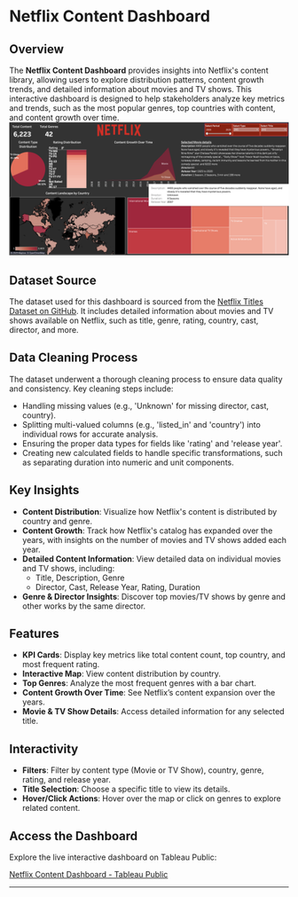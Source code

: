 # Netflix Content Dashboard

## Overview

The **Netflix Content Dashboard** provides insights into Netflix's content library, allowing users to explore distribution patterns, content growth trends, and detailed information about movies and TV shows. This interactive dashboard is designed to help stakeholders analyze key metrics and trends, such as the most popular genres, top countries with content, and content growth over time.
![Netflix Content Dashboard](Netflix_dashboard.png)

## Dataset Source

The dataset used for this dashboard is sourced from the [Netflix Titles Dataset on GitHub](https://github.com/DataScienceRoadMapDSRM/Tableau-Dashboards-info/blob/6eabd6614c1b3e5f793006cbcc6fd9dd03505c55/netflix_titles.csv). It includes detailed information about movies and TV shows available on Netflix, such as title, genre, rating, country, cast, director, and more.

## Data Cleaning Process

The dataset underwent a thorough cleaning process to ensure data quality and consistency. Key cleaning steps include:

- Handling missing values (e.g., 'Unknown' for missing director, cast, country).
- Splitting multi-valued columns (e.g., 'listed_in' and 'country') into individual rows for accurate analysis.
- Ensuring the proper data types for fields like 'rating' and 'release year'.
- Creating new calculated fields to handle specific transformations, such as separating duration into numeric and unit components.

## Key Insights

- **Content Distribution**: Visualize how Netflix's content is distributed by country and genre.
- **Content Growth**: Track how Netflix's catalog has expanded over the years, with insights on the number of movies and TV shows added each year.
- **Detailed Content Information**: View detailed data on individual movies and TV shows, including:
  - Title, Description, Genre
  - Director, Cast, Release Year, Rating, Duration
- **Genre & Director Insights**: Discover top movies/TV shows by genre and other works by the same director.

## Features

- **KPI Cards**: Display key metrics like total content count, top country, and most frequent rating.
- **Interactive Map**: View content distribution by country.
- **Top Genres**: Analyze the most frequent genres with a bar chart.
- **Content Growth Over Time**: See Netflix’s content expansion over the years.
- **Movie & TV Show Details**: Access detailed information for any selected title.

## Interactivity

- **Filters**: Filter by content type (Movie or TV Show), country, genre, rating, and release year.
- **Title Selection**: Choose a specific title to view its details.
- **Hover/Click Actions**: Hover over the map or click on genres to explore related content.

## Access the Dashboard

Explore the live interactive dashboard on Tableau Public:

[Netflix Content Dashboard - Tableau Public](https://public.tableau.com/app/profile/adina.nabi/viz/Netflix_Dashboard_17388727636040/NetflixOverview)

---


